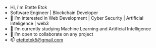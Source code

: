 - Hi, i'm  Etette Etok
- Software Engineer | Blockchain Developer
- 👀 I’m interested in Web Development | Cyber Security | Artificial Inteligence | web3
- 🌱 I’m currently studying Machine Learning and Artificial Intelligence
- 💞️ I’m open to collaborate on any project
- 📫 etettetok5@gmail.com

<!---
Etette/Etette is a ✨ special ✨ repository because its `README.md` (this file) appears on your GitHub profile.
You can click the Preview link to take a look at your changes.
--->
